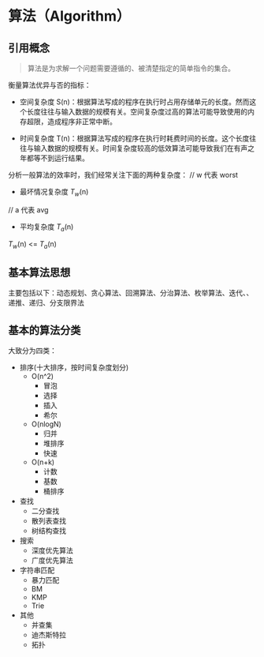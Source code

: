 # 算法（Algorithm）

## 引用概念
> 算法是为求解一个问题需要遵循的、被清楚指定的简单指令的集合。

衡量算法优异与否的指标：
* 空间复杂度 S(n)：根据算法写成的程序在执行时占用存储单元的长度。然而这个长度往往与输入数据的规模有关。空间复杂度过高的算法可能导致使用的内存超限，造成程序非正常中断。

* 时间复杂度 T(n)：根据算法写成的程序在执行时耗费时间的长度。这个长度往往与输入数据的规模有关。时间复杂度较高的低效算法可能导致我们在有声之年都等不到运行结果。

分析一般算法的效率时，我们经常关注下面的两种复杂度：
// w 代表 worst
* 最坏情况复杂度 $T_w$(n)

// a 代表 avg
* 平均复杂度 $T_a$(n)

$T_w$(n) <= $T_a$(n)

## 基本算法思想
主要包括以下：动态规划、贪心算法、回溯算法、分治算法、枚举算法、迭代、、递推、递归、分支限界法

## 基本的算法分类
大致分为四类：
* 排序(十大排序，按时间复杂度划分)
    * O(n^2)
        * 冒泡
        * 选择
        * 插入
        * 希尔
    * O(nlogN)
        * 归并
        * 堆排序
        * 快速
    * O(n+k) 
        * 计数
        * 基数
        * 桶排序
* 查找
    * 二分查找
    * 散列表查找
    * 树结构查找
* 搜索
    * 深度优先算法
    * 广度优先算法
* 字符串匹配
    * 暴力匹配
    * BM
    * KMP
    * Trie
* 其他
    * 并查集
    * 迪杰斯特拉
    * 拓扑